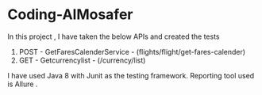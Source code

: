 # Coding-AlMosafer
In this project , I have taken the below APIs  and created the tests 

1. POST - GetFaresCalenderService  - (flights/flight/get-fares-calender)
2. GET - Getcurrencylist  - (/currency/list)


I have used Java 8  with Junit as the testing framework. Reporting tool used is Allure . 
